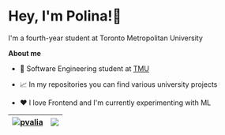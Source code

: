 <h1 align="left">Hey, I'm Polina!👋</h1>

I'm a fourth-year student at Toronto Metropolitan University

**About me**

- 💼 Software Engineering student at  [TMU]( https://www.torontomu.ca/)
  
- 📈 In my repositories you can find various university projects

- ❤️ I love Frontend and I'm currently experimenting with ML


| <a href="https://github.com/anuraghazra/github-readme-streak-stats"><img align="center" src="https://github-readme-streak-stats.herokuapp.com/?user=pvalia&&hide_border=true" alt="pvalia" /></a> | <a href="https://github.com/anuraghazra/github-readme-stats"><img align="center" src="https://github-readme-stats.vercel.app/api/top-langs/?username=pvalia&layout=compact&theme=buefy&hide_border=true" /></a> |
| ------------- | ------------- |
